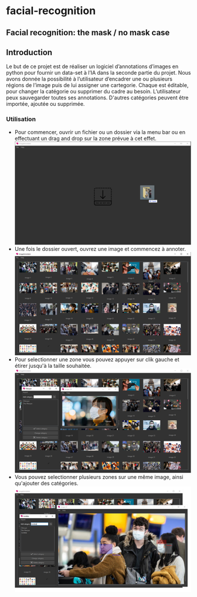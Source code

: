 # facial-recognition

## Facial recognition: the mask / no mask case

## Introduction
Le but de ce projet est de réaliser un logiciel d’annotations d’images en
python pour fournir un data-set à l’IA dans la seconde partie du projet.
Nous avons donnée la possibilité à l’utilisateur d’encadrer une
ou plusieurs régions de l’image puis de lui assigner une cartegorie. Chaque est éditable, 
pour changer la catégorie ou supprimer du cadre au besoin. L’utilisateur
peux sauvegarder toutes ses annotations. D'autres catégories
peuvent être importée, ajoutée ou supprimée.


### Utilisation
- Pour commencer, ouvrir un fichier ou un dossier via la menu bar ou en effectuant un drag and drop sur la zone prévue à cet effet.
![](ressources/readmeImages/dragndropAPP.png)
- Une fois le dossier ouvert, ouvrez une image et commencez à annoter. 
![](ressources/readmeImages/open.png)
- Pour selectionner une zone vous pouvez appuyer sur clik gauche et étirer jusqu'à la taille souhaitée. 
![](ressources/readmeImages/annotation.png)
- Vous pouvez selectionner plusieurs zones sur une même image, ainsi qu'ajouter des catégories.
![](ressources/readmeImages/multi.png)
